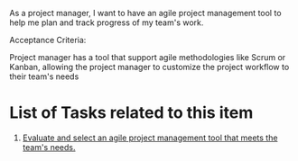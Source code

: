 As a project manager, I want to have an agile project management tool to help me plan and track progress of my team's work.

Acceptance Criteria:

Project manager has a tool that support agile methodologies like Scrum or Kanban, allowing the project manager to customize the project workflow to their team's needs

# List of Tasks related to this item

1) [Evaluate and select an agile project management tool that meets the team's needs.](https://github.com/jnarlyv/mywebclass-agile-docs/blob/projectmod/documentation/templates/theme/initiatives/epics/stories/tasks/agile101.md)

